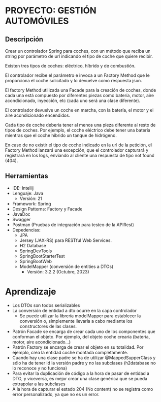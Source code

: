 # PROYECTO: GESTIÓN AUTOMÓVILES

## Descripción
Crear un controlador Spring para coches, con un método que reciba un string por parámetro de url indicando el tipo de coche que quiere recibir.

Existen tres tipos de coches: eléctrico, híbrido y de combustión.

El controlador recibe el parámetro e invoca a un Factory Method que le proporciona el coche solicitado y lo devuelve como respuesta json.

El factory Method utilizada una Facade para la creación de coches, donde cada una está compuesto por diferentes piezas como batería, motor, aire acondicionado, inyección, etc (cada uno será una clase diferente).

El controlador devuelve un coche en marcha, con la batería, el motor y el aire acondicionado encendidos.

Cada tipo de coche debería tener al menos una pieza diferente al resto de tipos de coches. Por ejemplo, el coche eléctrico debe tener una batería mientras que el coche híbrido un tanque de hidrógeno.

En caso de no existir el tipo de coche indicado en la url de la petición, el Factory Method lanzará una excepción, que el controlador capturará y registrará en los logs, enviando al cliente una respuesta de tipo not found (404).


## Herramientas

* IDE: Intellij
* Lenguaje: Java
  * Versión: 21
* Framework: Spring
* Design Patterns: Factory y Facade
* JavaDoc
* Swagger
* Postman (Pruebas de integración para testeo de la APIRest)
* Depedencias:
  * JPA
  * Jersey (JAX-RS) para RESTful Web Services. 
  * H2 Database
  * SpringDevTools
  * SpringBootStarterTest
  * SpringBootWeb
  * ModelMapper (conversión de entities a DTOs)
    * Versión: 3.2.2 (Octubre, 2023)

# Aprendizaje

* Los DTOs son todos serializables
* La conversión de entidad a dto ocurre en la capa controlador
  * Se puede utilizar la librería modelMapper para establecer la conversión o, simplemente llevarla a cabo mediante los constructores de las clases.
* Patrón Facade se encarga de crear cada uno de los componentes que conforman el objeto. Por ejemplo, del objeto coche crearía (batería, motor, aire acondicionado...)
* Patrón Factory se encarga de crear el objeto en su totalidad. Por ejemplo, crea la entidad coche montada completamente.
* Cuando hay una clase padre se ha de utilizar @MappedSupperClass y sólo ha de tener id la versión padre y no las subclases (h2database no lo reconoce y no funciona)
* Para evitar la duplicación de código a la hora de pasar de entidad a DTO, y viceversa, es mejor crear una clase genérica que se pueda extrapolar a las subclases
* A la  hora de capturar el estado 204 (No content) no se registra como error personalizado, ya que no es un error.